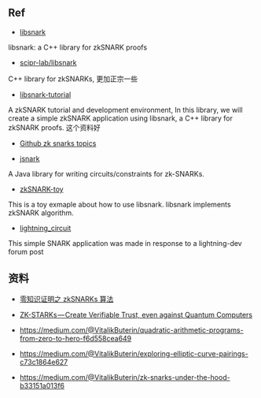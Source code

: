 
## Ref

- [libsnark](https://github.com/zcash/libsnark)

libsnark: a C++ library for zkSNARK proofs

- [scipr-lab/libsnark](https://github.com/scipr-lab/libsnark)

C++ library for zkSNARKs, 更加正宗一些

- [libsnark-tutorial](https://github.com/howardwu/libsnark-tutorial)

A zkSNARK tutorial and development environment, In this library, we will create a simple zkSNARK application using libsnark, a C++ library for zkSNARK proofs.   这个资料好

- [Github zk snarks topics](https://github.com/topics/zk-snarks?l=c%2B%2B&o=desc&s=stars)

- [jsnark](https://github.com/akosba/jsnark)

A Java library for writing circuits/constraints for zk-SNARKs.

- [zkSNARK-toy](https://github.com/lightning-li/zkSNARK-toy)

This is a toy exmaple about how to use libsnark. libsnark implements zkSNARK algorithm. 

- [lightning_circuit](https://github.com/ebfull/lightning_circuit)

This simple SNARK application was made in response to a lightning-dev forum post

## 资料

- [零知识证明之 zkSNARKs 算法](https://blockchain.iethpay.com/zero-knowledge-zkSNARKs.html)
- [ZK-STARKs — Create Verifiable Trust, even against Quantum Computers](https://medium.com/coinmonks/zk-starks-create-verifiable-trust-even-against-quantum-computers-dd9c6a2bb13d)

- https://medium.com/@VitalikButerin/quadratic-arithmetic-programs-from-zero-to-hero-f6d558cea649 

- https://medium.com/@VitalikButerin/exploring-elliptic-curve-pairings-c73c1864e627 

- https://medium.com/@VitalikButerin/zk-snarks-under-the-hood-b33151a013f6 
